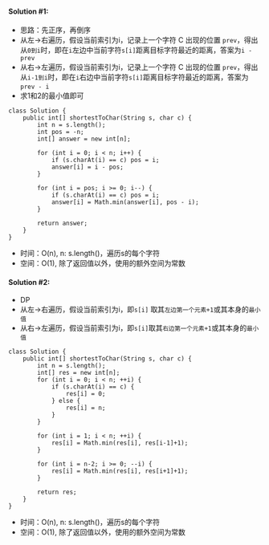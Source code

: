#### Solution #1:
* 思路：先正序，再倒序
* 从左->右遍历，假设当前索引为i，记录上一个字符 C 出现的位置 ```prev```，得出从```0到i```时，即在```i```左边中当前字符```s[i]```距离目标字符最近的距离，答案为```i - prev```
* 从右->左遍历，假设当前索引为i，记录上一个字符 C 出现的位置 ```prev```，得出从```i-1到i```时，即在```i```右边中当前字符```s[i]```距离目标字符最近的距离，答案为```prev - i```
* 求1和2的最小值即可
```
class Solution {
    public int[] shortestToChar(String s, char c) {
        int n = s.length();
        int pos = -n;
        int[] answer = new int[n];
        
        for (int i = 0; i < n; i++) {
            if (s.charAt(i) == c) pos = i;
            answer[i] = i - pos;
        }
        
        for (int i = pos; i >= 0; i--) {
            if (s.charAt(i) == c) pos = i;
            answer[i] = Math.min(answer[i], pos - i);
        }
        
        return answer;
    }
}
```
* 时间：O(n), n: s.length()，遍历s的每个字符
* 空间：O(1), 除了返回值以外，使用的额外空间为常数

#### Solution #2:
* DP
* 从左->右遍历，假设当前索引为i，即```s[i]``` 取其```左边第一个元素+1```或其本身的```最小值```
* 从右->左遍历，假设当前索引为i，即```s[i]```取其```右边第一个元素+1```或其本身的```最小值```
```
class Solution {
    public int[] shortestToChar(String s, char c) {
        int n = s.length();
        int[] res = new int[n];
        for (int i = 0; i < n; ++i) {
            if (s.charAt(i) == c) {
                res[i] = 0;
            } else {
                res[i] = n;
            }
        }
        
        for (int i = 1; i < n; ++i) {
            res[i] = Math.min(res[i], res[i-1]+1);
        }
        
        for (int i = n-2; i >= 0; --i) {
            res[i] = Math.min(res[i], res[i+1]+1);
        }
        
        return res;
    }
}
```
* 时间：O(n), n: s.length()，遍历s的每个字符
* 空间：O(1), 除了返回值以外，使用的额外空间为常数
